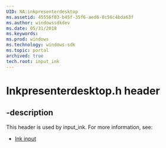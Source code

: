 ```yaml
---
UID: NA:inkpresenterdesktop
ms.assetid: 45556f03-b45f-35f6-aed6-0c56c4bda63f
ms.author: windowssdkdev
ms.date: 05/31/2018
ms.keywords: 
ms.prod: windows
ms.technology: windows-sdk
ms.topic: portal
archived: true
tech.root: input_ink
---
```


# Inkpresenterdesktop.h header


## -description


This header is used by input_ink. For more information, see:

- [Ink input](../_input_ink/index.md)